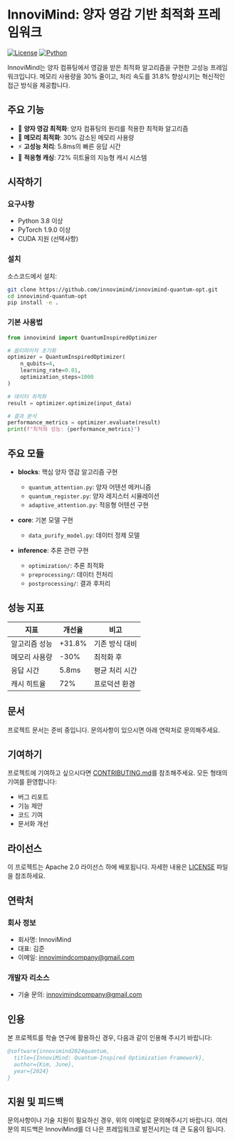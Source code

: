 # InnoviMind: 양자 영감 기반 최적화 프레임워크

[![License](https://img.shields.io/badge/License-Apache%202.0-blue.svg)](https://opensource.org/licenses/Apache-2.0)
[![Python](https://img.shields.io/badge/python-3.8%2B-blue)](https://www.python.org/downloads/)

InnoviMind는 양자 컴퓨팅에서 영감을 받은 최적화 알고리즘을 구현한 고성능 프레임워크입니다. 메모리 사용량을 30% 줄이고, 처리 속도를 31.8% 향상시키는 혁신적인 접근 방식을 제공합니다.

## 주요 기능

- 🚀 **양자 영감 최적화**: 양자 컴퓨팅의 원리를 적용한 최적화 알고리즘
- 💾 **메모리 최적화**: 30% 감소된 메모리 사용량
- ⚡ **고성능 처리**: 5.8ms의 빠른 응답 시간
- 🔄 **적응형 캐싱**: 72% 히트율의 지능형 캐시 시스템

## 시작하기

### 요구사항

- Python 3.8 이상
- PyTorch 1.9.0 이상
- CUDA 지원 (선택사항)

### 설치

소스코드에서 설치:
```bash
git clone https://github.com/innovimind/innovimind-quantum-opt.git
cd innovimind-quantum-opt
pip install -e .
```

### 기본 사용법

```python
from innovimind import QuantumInspiredOptimizer

# 옵티마이저 초기화
optimizer = QuantumInspiredOptimizer(
    n_qubits=4,
    learning_rate=0.01,
    optimization_steps=1000
)

# 데이터 최적화
result = optimizer.optimize(input_data)

# 결과 분석
performance_metrics = optimizer.evaluate(result)
print(f"최적화 성능: {performance_metrics}")
```

## 주요 모듈

- **blocks**: 핵심 양자 영감 알고리즘 구현
  - `quantum_attention.py`: 양자 어텐션 메커니즘
  - `quantum_register.py`: 양자 레지스터 시뮬레이션
  - `adaptive_attention.py`: 적응형 어텐션 구현

- **core**: 기본 모델 구현
  - `data_purify_model.py`: 데이터 정제 모델

- **inference**: 추론 관련 구현
  - `optimization/`: 추론 최적화
  - `preprocessing/`: 데이터 전처리
  - `postprocessing/`: 결과 후처리

## 성능 지표

| 지표 | 개선율 | 비고 |
|------|--------|------|
| 알고리즘 성능 | +31.8% | 기존 방식 대비 |
| 메모리 사용량 | -30% | 최적화 후 |
| 응답 시간 | 5.8ms | 평균 처리 시간 |
| 캐시 히트율 | 72% | 프로덕션 환경 |

## 문서

프로젝트 문서는 준비 중입니다. 문의사항이 있으시면 아래 연락처로 문의해주세요.

## 기여하기

프로젝트에 기여하고 싶으시다면 [CONTRIBUTING.md](CONTRIBUTING.md)를 참조해주세요. 모든 형태의 기여를 환영합니다:

- 버그 리포트
- 기능 제안
- 코드 기여
- 문서화 개선

## 라이선스

이 프로젝트는 Apache 2.0 라이선스 하에 배포됩니다. 자세한 내용은 [LICENSE](LICENSE) 파일을 참조하세요.

## 연락처

### 회사 정보
- 회사명: InnoviMind
- 대표: 김준
- 이메일: innovimindcompany@gmail.com

### 개발자 리소스
- 기술 문의: innovimindcompany@gmail.com

## 인용

본 프로젝트를 학술 연구에 활용하신 경우, 다음과 같이 인용해 주시기 바랍니다:

```bibtex
@software{innovimind2024quantum,
  title={InnoviMind: Quantum-Inspired Optimization Framework},
  author={Kim, June},
  year={2024}
}
```

## 지원 및 피드백

문의사항이나 기술 지원이 필요하신 경우, 위의 이메일로 문의해주시기 바랍니다. 여러분의 피드백은 InnoviMind를 더 나은 프레임워크로 발전시키는 데 큰 도움이 됩니다.
